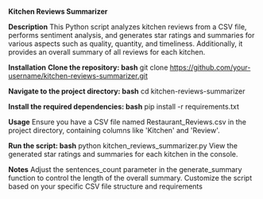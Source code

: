 **Kitchen Reviews Summarizer**

**Description**
This Python script analyzes kitchen reviews from a CSV file, performs sentiment analysis, and generates star ratings and summaries for various aspects such as quality, quantity, and timeliness. Additionally, it provides an overall summary of all reviews for each kitchen.

**Installation**
**Clone the repository:
bash**
    git clone https://github.com/your-username/kitchen-reviews-summarizer.git

    
**Navigate to the project directory:
bash**
    cd kitchen-reviews-summarizer

    
**Install the required dependencies:
bash**
    pip install -r requirements.txt

    
**Usage**
    Ensure you have a CSV file named Restaurant_Reviews.csv in the project directory, containing columns like 'Kitchen' and 'Review'.

    
**Run the script:
bash**
    python kitchen_reviews_summarizer.py
    View the generated star ratings and summaries for each kitchen in the console.

    
**Notes**
    Adjust the sentences_count parameter in the generate_summary function to control the length of the overall summary.
    Customize the script based on your specific CSV file structure and requirements
